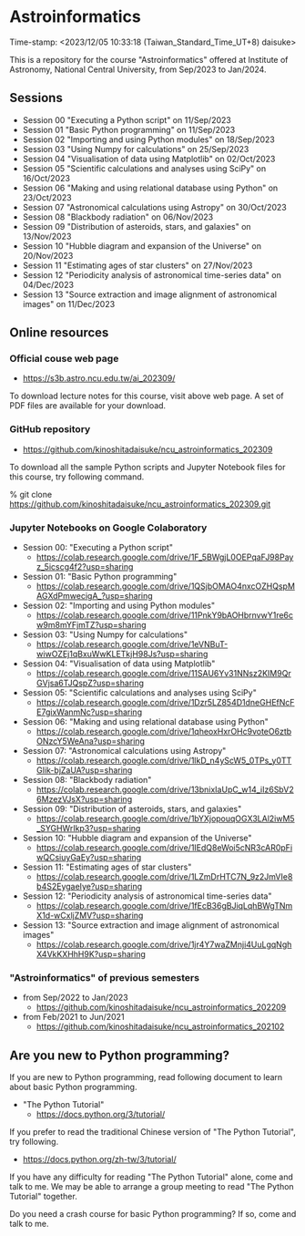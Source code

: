 # Astroinformatics

Time-stamp: <2023/12/05 10:33:18 (Taiwan_Standard_Time_UT+8) daisuke>

This is a repository for the course "Astroinformatics" offered at Institute of Astronomy, National Central University, from Sep/2023 to Jan/2024.

## Sessions

- Session 00 "Executing a Python script" on 11/Sep/2023
- Session 01 "Basic Python programming" on 11/Sep/2023
- Session 02 "Importing and using Python modules" on 18/Sep/2023
- Session 03 "Using Numpy for calculations" on 25/Sep/2023
- Session 04 "Visualisation of data using Matplotlib" on 02/Oct/2023
- Session 05 "Scientific calculations and analyses using SciPy" on 16/Oct/2023
- Session 06 "Making and using relational database using Python" on 23/Oct/2023
- Session 07 "Astronomical calculations using Astropy" on 30/Oct/2023
- Session 08 "Blackbody radiation" on 06/Nov/2023
- Session 09 "Distribution of asteroids, stars, and galaxies" on 13/Nov/2023
- Session 10 "Hubble diagram and expansion of the Universe" on 20/Nov/2023
- Session 11 "Estimating ages of star clusters" on 27/Nov/2023
- Session 12 "Periodicity analysis of astronomical time-series data" on 04/Dec/2023
- Session 13 "Source extraction and image alignment of astronomical images" on 11/Dec/2023

## Online resources

### Official couse web page

- https://s3b.astro.ncu.edu.tw/ai_202309/

To download lecture notes for this course, visit above web page. A set of PDF files are available for your download.

### GitHub repository

- https://github.com/kinoshitadaisuke/ncu_astroinformatics_202309

To download all the sample Python scripts and Jupyter Notebook files for this course, try following command.

% git clone https://github.com/kinoshitadaisuke/ncu_astroinformatics_202309.git

### Jupyter Notebooks on Google Colaboratory

- Session 00: "Executing a Python script"
  - https://colab.research.google.com/drive/1F_5BWgjL0OEPqaFJ98Payz_5icscg4f2?usp=sharing
- Session 01: "Basic Python programming"
  - https://colab.research.google.com/drive/1QSjbOMAO4nxcOZHQspMAGXdPmwecigA_?usp=sharing
- Session 02: "Importing and using Python modules"
  - https://colab.research.google.com/drive/11PnkY9bAOHbrnvwY1re6cw9m8mYFjmTZ?usp=sharing
- Session 03: "Using Numpy for calculations"
  - https://colab.research.google.com/drive/1eVNBuT-wiwOZEj1qBxuWwKLETkjH98Js?usp=sharing
- Session 04: "Visualisation of data using Matplotlib"
  - https://colab.research.google.com/drive/11SAU6Yv31NNsz2KIM9QrGVjsa6TJQspZ?usp=sharing
- Session 05: "Scientific calculations and analyses using SciPy"
  - https://colab.research.google.com/drive/1Dzr5LZ854D1dneGHEfNcFE7gixWanmNc?usp=sharing
- Session 06: "Making and using relational database using Python"
  - https://colab.research.google.com/drive/1qheoxHxrOHc9voteO6ztbONzcY5WeAna?usp=sharing
- Session 07: "Astronomical calculations using Astropy"
  - https://colab.research.google.com/drive/1lkD_n4yScW5_0TPs_y0TTGlik-bjZaUA?usp=sharing
- Session 08: "Blackbody radiation"
  - https://colab.research.google.com/drive/13bnixIaUpC_w14_iIz6SbV26MzezVJsX?usp=sharing
- Session 09: "Distribution of asteroids, stars, and galaxies"
  - https://colab.research.google.com/drive/1bYXjopouqOGX3LAl2iwM5_SYGHWrIkp3?usp=sharing
- Session 10: "Hubble diagram and expansion of the Universe"
  - https://colab.research.google.com/drive/1IEdQ8eWoi5cNR3cAR0pFiwQCsiuyGaEy?usp=sharing
- Session 11: "Estimating ages of star clusters"
  - https://colab.research.google.com/drive/1LZmDrHTC7N_9z2JmVIe8b4S2EygaeIye?usp=sharing
- Session 12: "Periodicity analysis of astronomical time-series data"
  - https://colab.research.google.com/drive/1fEcB36gBJiqLqhBWgTNmX1d-wCxljZMV?usp=sharing
- Session 13: "Source extraction and image alignment of astronomical images"
  - https://colab.research.google.com/drive/1jr4Y7waZMnji4UuLgqNghX4VkKXHhH9K?usp=sharing

### "Astroinformatics" of previous semesters

- from Sep/2022 to Jan/2023
  - https://github.com/kinoshitadaisuke/ncu_astroinformatics_202209
- from Feb/2021 to Jun/2021
  - https://github.com/kinoshitadaisuke/ncu_astroinformatics_202102

## Are you new to Python programming?

If you are new to Python programming, read following document to learn about basic Python programming.

- "The Python Tutorial"
  - https://docs.python.org/3/tutorial/

If you prefer to read the traditional Chinese version of "The Python Tutorial", try following.

- https://docs.python.org/zh-tw/3/tutorial/

If you have any difficulty for reading "The Python Tutorial" alone, come and talk to me. We may be able to arrange a group meeting to read "The Python Tutorial" together.

Do you need a crash course for basic Python programming? If so, come and talk to me.
